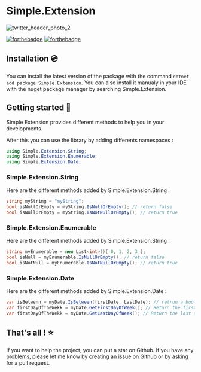 # Simple.Extension

![twitter_header_photo_2](https://user-images.githubusercontent.com/67638928/191241272-550df522-215c-4af6-b41d-daa84de90763.png)

[![forthebadge](https://img.shields.io/nuget/v/Simple.Extension)](https://www.nuget.org/packages/Simple.Extension/)
[![forthebadge](https://img.shields.io/nuget/dt/Simple.Extension)](https://www.nuget.org/packages/Simple.Extension/)

## Installation 💿

You can install the latest version of the package with the command ```dotnet add package Simple.Extension```.
You can also install it manualy in your IDE with the nuget package manager by searching Simple.Extension.

## Getting started 🚀

Simple Extension provides different methods to help you in your developments.

After this you can use the library by adding differents namespaces :

```C#
using Simple.Extension.String;
using Simple.Extension.Enumerable;
using Simple.Extension.Date;

```
### Simple.Extension.String

Here are the different methods added by Simple.Extension.String :

```C#
string myString = "myString";
bool isNullOrEmpty = myString.IsNullOrEmpty(); // return false
bool isNullOrEmpty = myString.IsNotNullOrEmpty(); // return true
````

### Simple.Extension.Enumerable

Here are the different methods added by Simple.Extension.String :

```C#
string myEnumerable = new List<int>(){ 0, 1, 2, 3 };
bool isNull = myEnumerable.IsNullOrEmpty(); // return false
bool isNotNull = myEnumerable.IsNotNullOrEmpty(); // return true
````

### Simple.Extension.Date

Here are the different methods added by Simple.Extension.Date :

```C#
var isBetwenn = myDate.IsBetween(firstDate, LastDate); // retrun a boolean
var firstDayOfTheWekk = myDate.GetFirstDayOfWeek(); // Return the first day of one day
var firstDayOfTheWekk = myDate.GetLastDayOfWeek(); // Return the last day of one day
````


## That's all ! ⭐

If you want to help the project, you can put a star on Github. If you have any problems, please let me know by creating an issue on Github or by asking for a pull request.
  
